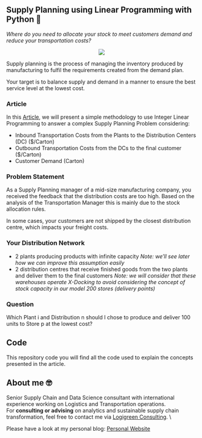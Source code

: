 ## Supply Planning using Linear Programming with Python 🚛
*Where do you need to allocate your stock to meet customers demand and reduce your transportation costs?*


<p align="center">
  <img align="center" src="https://miro.medium.com/max/1280/1*y4AHwh75uQ771dEdO6sxJg.png">
</p>

Supply planning is the process of managing the inventory produced by manufacturing to fulfil the requirements created from the demand plan.

Your target is to balance supply and demand in a manner to ensure the best service level at the lowest cost.

### Article
In this [Article](https://medium.com/towards-data-science/supply-planning-using-linear-programming-with-python-bff2401bf270), we will present a simple methodology to use Integer Linear Programming to answer a complex Supply Planning Problem considering:
- Inbound Transportation Costs from the Plants to the Distribution Centers (DC) ($/Carton)
- Outbound Transportation Costs from the DCs to the final customer ($/Carton)
- Customer Demand (Carton)

### Problem Statement
As a Supply Planning manager of a mid-size manufacturing company, you received the feedback that the distribution costs are too high.
Based on the analysis of the Transportation Manager this is mainly due to the stock allocation rules.

In some cases, your customers are not shipped by the closest distribution centre, which impacts your freight costs.

### Your Distribution Network
- 2 plants producing products with infinite capacity
*Note: we’ll see later how we can improve this assumption easily*
- 2 distribution centres that receive finished goods from the two plants and deliver them to the final customers
*Note: we will consider that these warehouses operate X-Docking to avoid considering the concept of stock capacity in our model
200 stores (delivery points)*

### Question
Which Plant i and Distribution n should I chose to produce and deliver 100 units to Store p at the lowest cost?

## Code
This repository code you will find all the code used to explain the concepts presented in the article.

## About me 🤓
Senior Supply Chain and Data Science consultant with international experience working on Logistics and Transportation operations. \
For **consulting or advising** on analytics and sustainable supply chain transformation, feel free to contact me via [Logigreen Consulting](https://wwww.logi-green.com/). \

Please have a look at my personal blog: [Personal Website](https://samirsaci.com)

